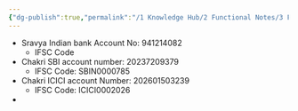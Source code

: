 ```yaml
---
{"dg-publish":true,"permalink":"/1 Knowledge Hub/2 Functional Notes/3 Finance Notes/Chakradhar Finance Notes/My Bank Account Details/","noteIcon":""}
---
```


-  Sravya Indian bank Account No: 941214082
	- IFSC Code
- Chakri SBI account number: 20237209379
	- IFSC Code: SBIN0000785
- Chakri ICICI account Number: 202601503239
	- IFSC Code: ICICI0002026
- 